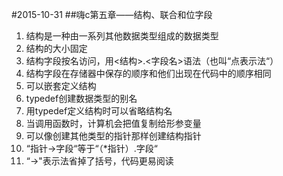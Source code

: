 #2015-10-31
##嗨c第五章——结构、联合和位字段
1. 结构是一种由一系列其他数据类型组成的数据类型
2. 结构的大小固定
3. 结构字段按名访问，用<结构>.<字段名>语法（也叫“点表示法“）
4. 结构字段在存储器中保存的顺序和他们出现在代码中的顺序相同
5. 可以嵌套定义结构
6. typedef创建数据类型的别名
7. 用typedef定义结构时可以省略结构名
8. 当调用函数时，计算机会把值复制给形参变量
9. 可以像创建其他类型的指针那样创建结构指针
10. “指针->字段“等于“（*指针）.字段“
11. “->"表示法省掉了括号，代码更易阅读
